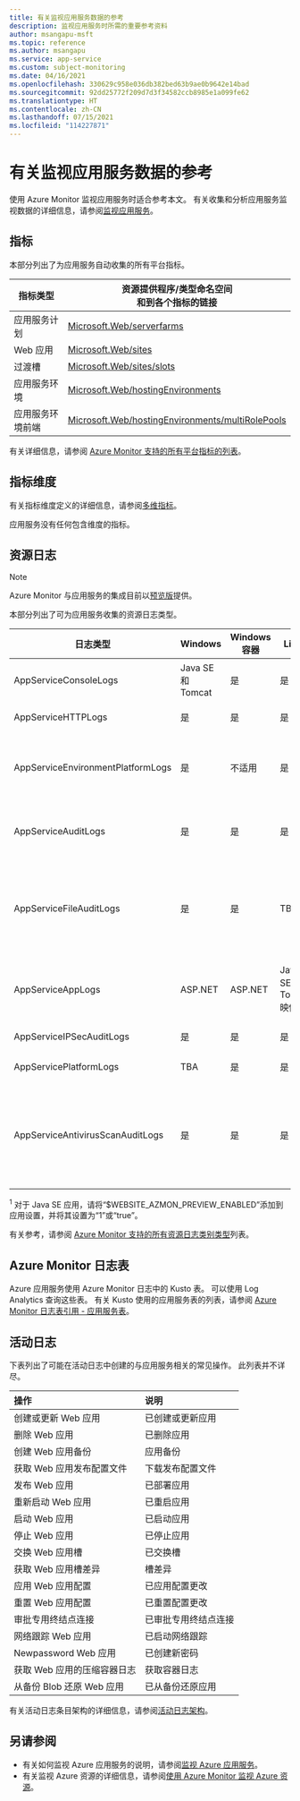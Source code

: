 ```yaml
---
title: 有关监视应用服务数据的参考
description: 监视应用服务时所需的重要参考资料
author: msangapu-msft
ms.topic: reference
ms.author: msangapu
ms.service: app-service
ms.custom: subject-monitoring
ms.date: 04/16/2021
ms.openlocfilehash: 330629c958e036db382bed63b9ae0b9642e14bad
ms.sourcegitcommit: 92dd25772f209d7d3f34582ccb8985e1a099fe62
ms.translationtype: HT
ms.contentlocale: zh-CN
ms.lasthandoff: 07/15/2021
ms.locfileid: "114227871"
---
```

# <a name="monitoring-app-service-data-reference"></a>有关监视应用服务数据的参考

使用 Azure Monitor 监视应用服务时适合参考本文。 有关收集和分析应用服务监视数据的详细信息，请参阅[监视应用服务](monitor-app-service.md)。

## <a name="metrics"></a>指标

本部分列出了为应用服务自动收集的所有平台指标。  

|指标类型 | 资源提供程序/类型命名空间<br/> 和到各个指标的链接 |
|-------|-----|
| 应用服务计划 | [Microsoft.Web/serverfarms](../azure-monitor/essentials/metrics-supported.md#microsoftwebserverfarms)
| Web 应用 | [Microsoft.Web/sites](../azure-monitor/essentials/metrics-supported.md#microsoftwebsites) |
| 过渡槽 | [Microsoft.Web/sites/slots](../azure-monitor/essentials/metrics-supported.md#microsoftwebsitesslots) 
| 应用服务环境 | [Microsoft.Web/hostingEnvironments](../azure-monitor/essentials/metrics-supported.md#microsoftwebhostingenvironments)
| 应用服务环境前端 | [Microsoft.Web/hostingEnvironments/multiRolePools](../azure-monitor/essentials/metrics-supported.md#microsoftwebhostingenvironmentsmultirolepools)


有关详细信息，请参阅 [Azure Monitor 支持的所有平台指标的列表](../azure-monitor/essentials/metrics-supported.md)。


## <a name="metric-dimensions"></a>指标维度

有关指标维度定义的详细信息，请参阅[多维指标](../azure-monitor/essentials/data-platform-metrics.md#multi-dimensional-metrics)。

应用服务没有任何包含维度的指标。

## <a name="resource-logs"></a>资源日志

> [!NOTE]
> Azure Monitor 与应用服务的集成目前以[预览版](https://aka.ms/appsvcblog-azmon)提供。
>

本部分列出了可为应用服务收集的资源日志类型。 

| 日志类型 | Windows | Windows 容器 | Linux | Linux 容器 | 说明 |
|-|-|-|-|-|-|
| AppServiceConsoleLogs | Java SE 和 Tomcat | 是 | 是 | 是 | 标准输出和标准错误 |
| AppServiceHTTPLogs | 是 | 是 | 是 | 是 | Web 服务器日志 |
| AppServiceEnvironmentPlatformLogs | 是 | 不适用 | 是 | 是 | 应用服务环境：缩放、配置更改和状态日志|
| AppServiceAuditLogs | 是 | 是 | 是 | 是 | 通过 FTP 和 Kudu 进行的登录活动 |
| AppServiceFileAuditLogs | 是 | 是 | TBA | TBA | 对站点内容所做的文件更改；仅适用于高级层和更高层级 |
| AppServiceAppLogs | ASP.NET | ASP.NET | Java SE 和 Tomcat 映像 <sup>1</sup> | Java SE 和 Tomcat Blessed 图像 <sup>1</sup> | 应用程序日志 |
| AppServiceIPSecAuditLogs  | 是 | 是 | 是 | 是 | 来自 IP 规则的请求 |
| AppServicePlatformLogs  | TBA | 是 | 是 | 是 | 容器操作日志 |
| AppServiceAntivirusScanAuditLogs | 是 | 是 | 是 | 是 | 使用 Microsoft Defender 的[防病毒扫描日志](https://azure.github.io/AppService/2020/12/09/AzMon-AppServiceAntivirusScanAuditLogs.html)；仅适用于高级层 | 

<sup>1</sup> 对于 Java SE 应用，请将“$WEBSITE_AZMON_PREVIEW_ENABLED”添加到应用设置，并将其设置为“1”或“true”。

有关参考，请参阅 [Azure Monitor 支持的所有资源日志类别类型](../azure-monitor/essentials/resource-logs-schema.md)列表。

## <a name="azure-monitor-logs-tables"></a>Azure Monitor 日志表

Azure 应用服务使用 Azure Monitor 日志中的 Kusto 表。 可以使用 Log Analytics 查询这些表。 有关 Kusto 使用的应用服务表的列表，请参阅 [Azure Monitor 日志表引用 - 应用服务表](/azure/azure-monitor/reference/tables/tables-resourcetype#app-services)。 

## <a name="activity-log"></a>活动日志

下表列出了可能在活动日志中创建的与应用服务相关的常见操作。 此列表并不详尽。

| 操作 | 说明 |
|:---|:---|
|创建或更新 Web 应用| 已创建或更新应用|
|删除 Web 应用| 已删除应用 |
|创建 Web 应用备份| 应用备份|
|获取 Web 应用发布配置文件| 下载发布配置文件 |
|发布 Web 应用| 已部署应用 |
|重新启动 Web 应用| 已重启应用|
|启动 Web 应用| 已启动应用 |
|停止 Web 应用| 已停止应用|
|交换 Web 应用槽| 已交换槽|
|获取 Web 应用槽差异| 槽差异|
|应用 Web 应用配置| 已应用配置更改|
|重置 Web 应用配置| 已重置配置更改|
|审批专用终结点连接| 已审批专用终结点连接|
|网络跟踪 Web 应用| 已启动网络跟踪|
|Newpassword Web 应用| 已创建新密码 |
|获取 Web 应用的压缩容器日志| 获取容器日志 |
|从备份 Blob 还原 Web 应用| 已从备份还原应用|

有关活动日志条目架构的详细信息，请参阅[活动日志架构](../azure-monitor/essentials/activity-log-schema.md)。 

## <a name="see-also"></a>另请参阅

- 有关如何监视 Azure 应用服务的说明，请参阅[监视 Azure 应用服务](monitor-app-service.md)。
- 有关监视 Azure 资源的详细信息，请参阅[使用 Azure Monitor 监视 Azure 资源](../azure-monitor/essentials/monitor-azure-resource.md)。